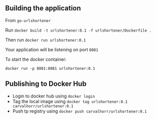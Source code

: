 ## Building the application

From `go-urlshortener`

Run `docker build -t urlshortener:0.1 -f urlshortener/Dockerfile .`

Then run `docker run urlshortener:0.1`

Your application will be listening on port `8081`

To start the docker container:

`docker run -p 8081:8081 urlshortener:0.1`

## Publishing to Docker Hub

* Login to docker hub using `docker login`
* Tag the local image using `docker tag urlshortener:0.1 carvalhorr/urlshortener:0.1`
* Push tp registry using `docker push carvalhorr/urlshortener:0.1`